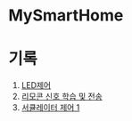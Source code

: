 # MySmartHome


# 기록

1. [LED제어](https://velog.io/@jkj5666/SmartHome%EB%A7%8C%EB%93%A4%EA%B8%B0-1.-LED-%EC%A0%9C%EC%96%B4%ED%95%98%EA%B8%B0)<br>
2. [리모콘 신호 학습 및 전송](https://velog.io/@jkj5666/SmartHome%EB%A7%8C%EB%93%A4%EA%B8%B0-2.-%EB%A6%AC%EB%AA%A8%EC%BD%98-%EC%8B%A0%ED%98%B8-%EB%B3%B5%EC%A0%9C-%EB%B0%8F-%EC%A0%84%EC%86%A1-LIRC)
3. [서큘레이터 제어 1](https://velog.io/@jkj5666/SmartHome%EB%A7%8C%EB%93%A4%EA%B8%B0-%EC%84%9C%ED%81%98%EB%A0%88%EC%9D%B4%ED%84%B0-%EC%8A%A4%EB%A7%88%ED%8A%B8%ED%8F%B0%EC%9C%BC%EB%A1%9C-%EC%A0%9C%EC%96%B4%ED%95%98%EA%B8%B0)
